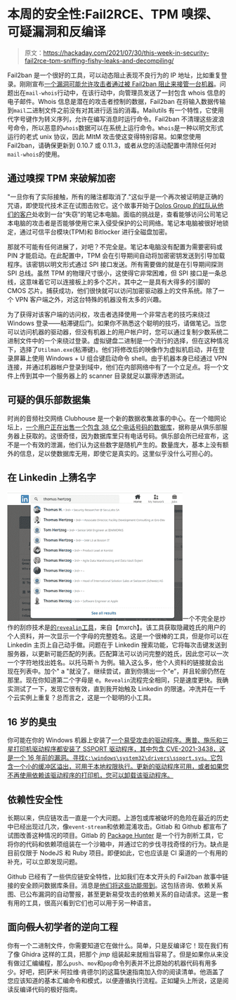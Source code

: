 # 本周的安全性:Fail2RCE、TPM 嗅探、可疑漏洞和反编译

> 原文：<https://hackaday.com/2021/07/30/this-week-in-security-fail2rce-tpm-sniffing-fishy-leaks-and-decompiling/>

Fail2ban 是一个很好的工具，可以动态阻止表现不良行为的 IP 地址，比如重复登录。刚刚宣布[一个漏洞可能允许攻击者通过被 Fail2ban 阻止来接管一台机器](https://github.com/fail2ban/fail2ban/security/advisories/GHSA-m985-3f3v-cwmm)。问题出在`mail-whois`行动中，在该行动中，向管理员发送了一封包含 whois 信息的电子邮件。Whois 信息是潜在的攻击者控制的数据，Fail2ban 在将输入数据传输到`mail`二进制文件之前没有对其进行适当的消毒。Mailutils 有一个特性，它使用代字号键作为转义序列，允许在编写消息时运行命令。Fail2ban 不清理这些波浪号命令，所以恶意的`whois`数据可以在系统上运行命令。`Whois`是一种以明文形式运行的老式 unix 协议，因此 MItM 攻击使这变得特别容易。如果您使用 Fail2ban，请确保更新到 0.10.7 或 0.11.3，或者从您的活动配置中清除任何对`mail-whois`的使用。

## 通过嗅探 TPM 来破解加密

"一旦你有了实际接触，所有的赌注都取消了."这似乎是一个再次被证明是正确的咒语，即使现代技术正在试图击败它。这个故事开始于[Dolos Group 的红队从他们的客户](https://dolosgroup.io/blog/2021/7/9/from-stolen-laptop-to-inside-the-company-network)处收到一台“失窃”的笔记本电脑。面临的挑战是，查看能够访问公司笔记本电脑的攻击者是否能够使用它来入侵受保护的公司网络。笔记本电脑被很好地锁定，通过可信平台模块(TPM)和 Bitlocker 进行全磁盘加密。

那就不可能有任何进展了，对吧？不完全是。笔记本电脑没有配置为需要密码或 PIN 才能启动。在此配置中，TPM 会在引导期间自动将加密密钥发送到引导加载程序。该密钥以明文形式通过 SPI 接口发送。所有需要做的就是在引导期间探测 SPI 总线。虽然 TPM 的物理尺寸很小，这使得它非常困难，但 SPI 接口是一条总线，这意味着它可以连接板上的多个芯片。其中之一是具有大得多的引脚的 CMOS 芯片。捕获成功，他们很快就可以访问加密驱动器上的文件系统。除了一个 VPN 客户端之外，对这台特殊的机器没有太多的兴趣。

为了获得对该客户端的访问权，攻击者选择使用一个非常古老的技巧来绕过 Windows 登录——粘滞键后门。如果你不熟悉这个聪明的技巧，请做笔记。当您可以访问机器的驱动器，但没有机器上的用户帐户时，您可以通过复制少数系统二进制文件中的一个来绕过登录。虚拟键盘二进制是一个流行的选择，但在这种情况下，选择了`Utilman.exe`(粘滞键)。他们将修改后的映像作为虚拟机启动，并在登录屏幕上使用 Windows + U 组合键启动命令 shell。由于机器本身已经通过 VPN 连接，并通过机器帐户登录到域中，他们在内部网络中有了一个立足点。将一个文件上传到其中一个服务器上的 scanner 目录就足以赢得渗透测试。

## 可疑的俱乐部数据集

时尚的音频社交网络 Clubhouse 是一个新的数据收集故事的中心。在一个暗网论坛上，[一个用户正在出售一个包含 38 亿个电话号码的数据库](https://www.opindia.com/2021/07/experts-rubbish-claim-of-clubhouse-data-leak-made-by-hacker-forum/)，据称是从俱乐部服务器上获取的。这很奇怪，因为数据库里只有电话号码。俱乐部会所已经宣布，这不是一个有效的泄漏，他们认为这些数字是随机产生的。数量庞大，基本上没有额外的信息，足以使数据库无用，即使它是真实的。这里似乎没什么可担心的。

## 在 Linkedin 上猜名字

![](img/2a1d38a0056a7201db27c89e32057772.png)一个不完全是炒作的刮痧技术是[的`revealin`工具](https://github.com/mxrch/revealin)，来自【mxrch】。该工具获取隐藏姓氏的用户的个人资料，并一次显示一个字母的完整姓名。这是一个很棒的工具，但是你可以在 Linkedin 主页上自己动手做。问题在于 Linkedin 搜索功能，它将每次击键发送到服务器，以更新可能匹配的列表。匹配算法可以访问完整的姓氏，因此您可以一次一个字符地找出姓名。以托马斯·h 为例。输入这么多，他个人资料的链接就会出现在列表中。加个" a "就没了。继续尝试，直到你猜出一个“e”，并且轮廓仍然在那里。现在你知道第二个字母是 e。`Revealin`流程完全相同，只是速度更快。我确实测试了一下，发现它很有效，直到我开始触及 Linkedin 的限速。冲洗并在一千个云实例上重复？总而言之，这是一个聪明的小工具。

## 16 岁的臭虫

你可能在你的 Windows 机器上安装了[一个易受攻击的驱动程序。惠普、施乐和三星打印机驱动程序都安装了 SSPORT 驱动程序，其中包含 CVE-2021-3438，这是一个 16 年前的漏洞。寻找`C:\windows\system32\drivers\ssport.sys`。它包含一个小的缓冲区溢出，可用于本地权限执行。更新的驱动程序可用，或者如果您不再使用依赖该驱动程序的打印机，您可以卸载该驱动程序。](https://labs.sentinelone.com/cve-2021-3438-16-years-in-hiding-millions-of-printers-worldwide-vulnerable/)

## 依赖性安全性

长期以来，供应链攻击一直是一个大问题。上游包或库被破坏的危险在最近的历史中已经出现过几次，像`event-stream`和依赖混淆攻击。Gitlab 和 Github 都宣布了试图改善这种情况的项目。Gitlab 的 [Package Hunter](https://github.blog/2021-07-22-github-supply-chain-security-features-go-community/) 是一个行为剖析工具，它将你的代码和依赖项组装在一个沙箱中，并通过它的步伐寻找奇怪的行为。缺点是目前仅限于 NodeJS 和 Ruby 项目。即便如此，它也应该是 CI 渠道的一个有用的补充，可以立即发现问题。

Github 已经有了一些供应链安全特性，比如我们在本文开头的 Fail2ban 故事中链接的安全顾问数据库条目。消息是[他们将这些功能带到](https://github.blog/2021-07-22-github-supply-chain-security-features-go-community/)。这包括咨询、依赖关系图、已公布漏洞的自动警报，甚至更新易受攻击的依赖关系的自动请求。这是一套有用的工具，很高兴看到它们也可以用于另一种语言。

## 面向~~假人~~初学者的逆向工程

你有一个二进制文件，你需要知道它在做什么。简单，只是反编译它！现在我们有了像 Ghidra 这样的工具，把那个 *jmp* 组装起来就相当容易了。但是如果你从来没有做过汇编编程，那么`push`、`mov`和`pop`命令列表并不比原始的机器代码有用多少。好吧，把[萨米·阿拉维·肯德尔]的这篇快速指南加入你的阅读清单。他涵盖了您应该知道的基本汇编命令和模式，以便遵循执行流程。正如罐头上所说，这是阅读反编译代码的极好指南。